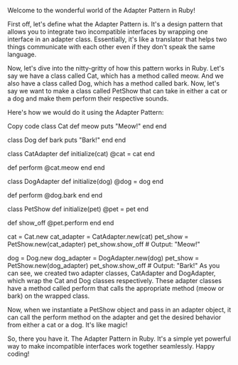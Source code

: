 Welcome to the wonderful world of the Adapter Pattern in Ruby!

First off, let's define what the Adapter Pattern is. It's a design pattern that allows you to integrate two incompatible interfaces by wrapping one interface in an adapter class. Essentially, it's like a translator that helps two things communicate with each other even if they don't speak the same language.

Now, let's dive into the nitty-gritty of how this pattern works in Ruby. Let's say we have a class called Cat, which has a method called meow. And we also have a class called Dog, which has a method called bark. Now, let's say we want to make a class called PetShow that can take in either a cat or a dog and make them perform their respective sounds.

Here's how we would do it using the Adapter Pattern:

Copy code
class Cat
  def meow
    puts "Meow!"
  end
end

class Dog
  def bark
    puts "Bark!"
  end
end

class CatAdapter
  def initialize(cat)
    @cat = cat
  end

  def perform
    @cat.meow
  end
end

class DogAdapter
  def initialize(dog)
    @dog = dog
  end

  def perform
    @dog.bark
  end
end

class PetShow
  def initialize(pet)
    @pet = pet
  end

  def show_off
    @pet.perform
  end
end

cat = Cat.new
cat_adapter = CatAdapter.new(cat)
pet_show = PetShow.new(cat_adapter)
pet_show.show_off # Output: "Meow!"

dog = Dog.new
dog_adapter = DogAdapter.new(dog)
pet_show = PetShow.new(dog_adapter)
pet_show.show_off # Output: "Bark!"
As you can see, we created two adapter classes, CatAdapter and DogAdapter, which wrap the Cat and Dog classes respectively. These adapter classes have a method called perform that calls the appropriate method (meow or bark) on the wrapped class.

Now, when we instantiate a PetShow object and pass in an adapter object, it can call the perform method on the adapter and get the desired behavior from either a cat or a dog. It's like magic!

So, there you have it. The Adapter Pattern in Ruby. It's a simple yet powerful way to make incompatible interfaces work together seamlessly. Happy coding!

